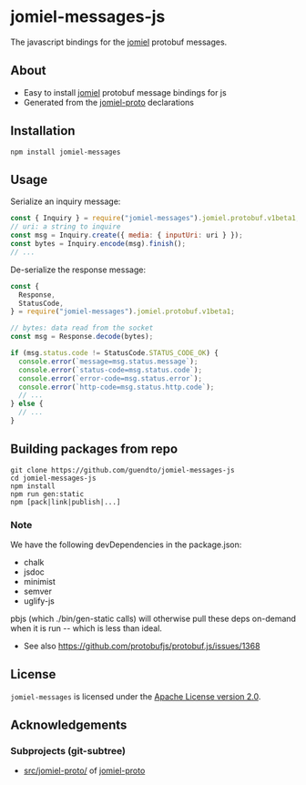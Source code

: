 # jomiel-messages-js

The javascript bindings for the [jomiel] protobuf messages.

## About

- Easy to install [jomiel] protobuf message bindings for js
- Generated from the [jomiel-proto] declarations

[jomiel]: https://github.com/guendto/jomiel

## Installation

```shell
npm install jomiel-messages
```

## Usage

Serialize an inquiry message:

```javascript
const { Inquiry } = require("jomiel-messages").jomiel.protobuf.v1beta1;
// uri: a string to inquire
const msg = Inquiry.create({ media: { inputUri: uri } });
const bytes = Inquiry.encode(msg).finish();
// ...
```

De-serialize the response message:

```javascript
const {
  Response,
  StatusCode,
} = require("jomiel-messages").jomiel.protobuf.v1beta1;

// bytes: data read from the socket
const msg = Response.decode(bytes);

if (msg.status.code != StatusCode.STATUS_CODE_OK) {
  console.error(`message=msg.status.message`);
  console.error(`status-code=msg.status.code`);
  console.error(`error-code=msg.status.error`);
  console.error(`http-code=msg.status.http.code`);
  // ...
} else {
  // ...
}
```

## Building packages from repo

```shell
git clone https://github.com/guendto/jomiel-messages-js
cd jomiel-messages-js
npm install
npm run gen:static
npm [pack|link|publish|...]
```

### Note

We have the following devDependencies in the package.json:

- chalk
- jsdoc
- minimist
- semver
- uglify-js

pbjs (which ./bin/gen-static calls) will otherwise pull these deps
on-demand when it is run -- which is less than ideal.

- See also <https://github.com/protobufjs/protobuf.js/issues/1368>

## License

`jomiel-messages` is licensed under the [Apache License version
2.0][aplv2].

[aplv2]: https://www.tldrlegal.com/l/apache2

## Acknowledgements

### Subprojects (git-subtree)

- [src/jomiel-proto/](src/jomiel-proto/) of [jomiel-proto]

[jomiel-proto]: https://github.com/guendto/jomiel-proto/

